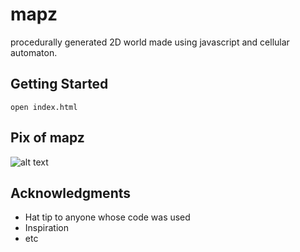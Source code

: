# mapz

procedurally generated 2D world made using javascript and cellular automaton.

## Getting Started

```open index.html```

## Pix of mapz
![alt text](images/Group.png)

## Acknowledgments

* Hat tip to anyone whose code was used
* Inspiration
* etc

